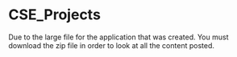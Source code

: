 # CSE_Projects
Due to the large file for the application that was created. You must download the zip file in order to look at all the content posted.
